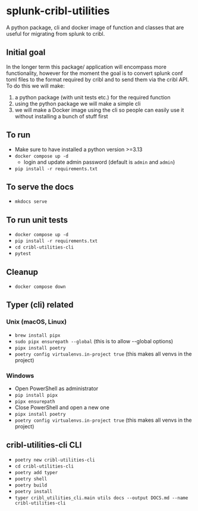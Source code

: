 # splunk-cribl-utilities
A python package, cli and docker image of function and classes that are useful for migrating from splunk to cribl.

## Initial goal
In the longer term this package/ application will encompass more functionality, however for the moment the goal is to convert splunk conf toml files to the format required by cribl and to send them via the cribl API.
To do this we will make:
1. a python package (with unit tests etc.) for the required function
2. using the python package we will make a simple cli
3. we will make a Docker image using the cli so people can easily use it without installing a bunch of stuff first

## To run
- Make sure to have installed a python version >=3.13
- `docker compose up -d`
  - login and update admin password (default is `admin` and `admin`)
- `pip install -r requirements.txt`

## To serve the docs
- `mkdocs serve`

## To run unit tests
- `docker compose up -d`
- `pip install -r requirements.txt`
- `cd cribl-utilities-cli`
- `pytest`

## Cleanup
- `docker compose down`

## Typer (cli) related
### Unix (macOS, Linux)
- `brew install pipx`
- `sudo pipx ensurepath --global` (this is to allow --global options)
- `pipx install poetry`
- `poetry config virtualenvs.in-project true` (this makes all venvs in the project)
### Windows
-  Open PowerShell as administrator
- `pip install pipx`
- `pipx ensurepath` 
-  Close PowerShell and open a new one
- `pipx install poetry`
- `poetry config virtualenvs.in-project true` (this makes all venvs in the project)

## cribl-utilities-cli CLI
- `poetry new cribl-utilities-cli`
- `cd cribl-utilities-cli`
- `poetry add typer`
- `poetry shell`
- `poetry build`
- `poetry install`
- `typer cribl_utilities_cli.main utils docs --output DOCS.md --name cribl-utilities-cli`